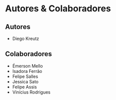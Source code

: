 # Autores & Colaboradores

## Autores
- Diego Kreutz

## Colaboradores
- Émerson Mello
- Isadora Ferrão
- Felipe Salles
- Jessica Sato
- Felipe Assis
- Vinícius Rodrigues
